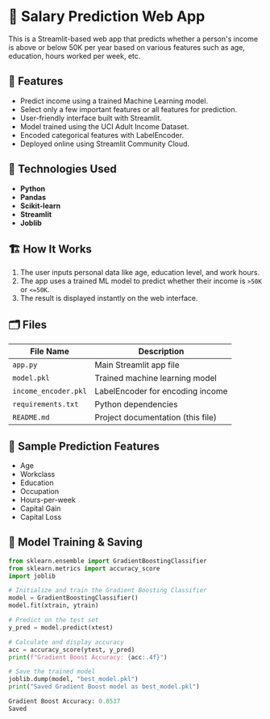 
# 💼 Salary Prediction Web App

This is a Streamlit-based web app that predicts whether a person's income is above or below 50K per year based on various features such as age, education, hours worked per week, etc.

## 🚀 Features

- Predict income using a trained Machine Learning model.
- Select only a few important features or all features for prediction.
- User-friendly interface built with Streamlit.
- Model trained using the UCI Adult Income Dataset.
- Encoded categorical features with LabelEncoder.
- Deployed online using Streamlit Community Cloud.

## 🧠 Technologies Used

- **Python**
- **Pandas**
- **Scikit-learn**
- **Streamlit**
- **Joblib**

## 🏗️ How It Works

1. The user inputs personal data like age, education level, and work hours.
2. The app uses a trained ML model to predict whether their income is `>50K` or `<=50K`.
3. The result is displayed instantly on the web interface.

## 🗂️ Files

| File Name | Description |
|-----------|-------------|
| `app.py` | Main Streamlit app file |
| `model.pkl` | Trained machine learning model |
| `income_encoder.pkl` | LabelEncoder for encoding income |
| `requirements.txt` | Python dependencies |
| `README.md` | Project documentation (this file) |

## 🔮 Sample Prediction Features

- Age  
- Workclass  
- Education  
- Occupation  
- Hours-per-week  
- Capital Gain  
- Capital Loss  

## 🧪 Model Training & Saving

```python
from sklearn.ensemble import GradientBoostingClassifier
from sklearn.metrics import accuracy_score
import joblib

# Initialize and train the Gradient Boosting Classifier
model = GradientBoostingClassifier()
model.fit(xtrain, ytrain)

# Predict on the test set
y_pred = model.predict(xtest)

# Calculate and display accuracy
acc = accuracy_score(ytest, y_pred)
print(f"Gradient Boost Accuracy: {acc:.4f}")

# Save the trained model
joblib.dump(model, "best_model.pkl")
print("Saved Gradient Boost model as best_model.pkl")

Gradient Boost Accuracy: 0.8537
Saved

